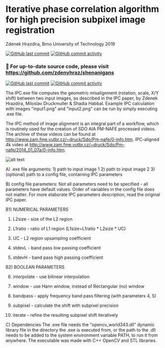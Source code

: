 # Iterative phase correlation algorithm for high precision subpixel image registration
Zdenek Hrazdira, Brno University of Technology
2019

<p align="left">
<a href="https://github.com/zdenyhraz/IPC/commits/master"><img alt="GitHub last commit" src="https://img.shields.io/github/last-commit/zdenyhraz/IPC"></a>
<a href="https://github.com/zdenyhraz/IPC/commits/master"><img alt="GitHub commit activity" src="https://img.shields.io/github/commit-activity/m/zdenyhraz/IPC"></a>
</p>

### 📌 For up-to-date source code, please visit https://github.com/zdenyhraz/shenanigans
<p align="left">
<a href="https://github.com/zdenyhraz/shenanigans/commits/master"><img alt="GitHub last commit" src="https://img.shields.io/github/last-commit/zdenyhraz/shenanigans"></a>
<a href="https://github.com/zdenyhraz/shenanigans/commits/master"><img alt="GitHub commit activity" src="https://img.shields.io/github/commit-activity/m/zdenyhraz/shenanigans"></a>
</p>

The IPC.exe file computes the geometric misalignment 
(rotation, scale, X/Y shift) between two input images, 
as described in the IPC paper, by Zdenek Hrazdira, Miloslav
Druckmuller & Shadia Habbal. Example IPC calculation 
with images "input1.png" and "input2.png" can be run
by simply executing .exe file.

The IPC method of image alignment is an integral part of a workflow, 
which is routinely used for the creation of SDO AIA PM-NAFE processed videos. 
The archive of these videos can be found at http://www.zam.fme.vutbr.cz/~druck/Sdo/Pm-nafe/0-info.htm.
IPC-aligned 4k video at http://www.zam.fme.vutbr.cz/~druck/Sdo/Pm-nafe/2014_01_07a/0-info.htm.

![alt text](https://raw.githubusercontent.com/zdenyhraz/IPC/master/demo.PNG "demo picture")

A) .exe file arguments:
	1) path to input image 1
	2) path to input image 2
	3) (optional) path to a config file,
	containing IPC parameters

B) config file parameters:
Not all parameters need to be specified - all
parameters have default values. Order of variables 
in the config file does not matter.
For more elaborate IPC parameters description,
read the original IPC paper.

B1) NUMERICAL PARAMETERS

1) L2size - size of the L2 region

2) L1ratio - ratio of L1 region
	(L1size=L1ratio * L2size * UC)

3) UC - L2 region upsampling coefficient

4) stdevL - band pass low passing coefficient

5) stdevH - band pass high passing coefficient


B2) BOOLEAN PARAMETERS

6) interpolate - use bilinear interpolation

7) window - use Hann window, instead of
	Rectangular (no) window

8) bandpass - apply frequency band pass 
	filtering (with parameters 4, 5)

9) subpixel - calculate the shift with subpixel
	precision

10) iterate - refine the resulting subpixel shift
	iteratively

C) Dependencies
The .exe file needs the "opencv_world343.dll"
dynamic library file in the directory the .exe 
is executed from, or the path to the .dll needs
to be added to the system environment variable
PATH, to run it from anywhere. The executable
was made with C++ OpenCV and STL libraries.
